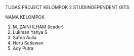 TUGAS PROJECT KELOMPOK 2 STUDIINDEPENDENT GITS

NAMA KELOMPOK
1. M. ZAINI ILHAM (leader)
2. Lukman Yahya S
3. Safna Aulia
4. Heru Setiawan
5. Ady Putra

